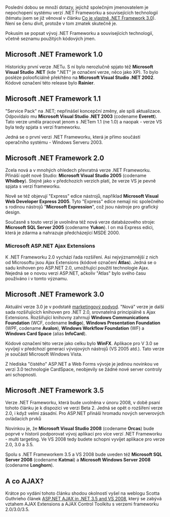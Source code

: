 <!-- dcterms:identifier = aspnetcz#161 -->
<!-- dcterms:title = Ještě jednou a důkladněji k verzím Microsoft .NET Frameworku -->
<!-- dcterms:abstract = AKTUALIZOVÁNO o verze AJAX Extensions. Poslední dobou se množí dotazy, jejichž společným jmenovatelem je nepochopení systému verzí .NET Frameworku a souvisejících technologií. Není se čenu divit, protože v tom zmatek skutečně je. Proto vznikl tento článek, který popisuje všechny existující verze .NETu a vztahy mezi nimi. -->
<!-- np9:categoryId = 1 -->
<!-- x4w:category = IT -->
<!-- np9:authorId = 1 -->
<!-- np9:authorEmail = michal.valasek@altairis.cz -->
<!-- dcterms:creator = Michal Altair Valášek -->
<!-- dcterms:created = 2007-07-30T08:49:16+02:00 -->
<!-- dcterms:date = 2007-07-30T08:49:16+02:00 -->

Poslední dobou se množí dotazy, jejichž společným jmenovatelem je nepochopení systému verzí .NET Frameworku a souvisejících technologií (tématu jsem se již věnoval v článku [Co je vlastně .NET Framework 3.0](http://www.aspnet.cz/Articles/123-co-je-vlastne-net-framework-3-0.aspx)). Není se čenu divit, protože v tom zmatek skutečně je. 

Pokusím se popsat vývoj .NET Frameworku a souvisejících technologií, včetně seznamu použitých kódových jmen.

## Microsoft .NET Framework 1.0

Historicky první verze .NETu. S ní bylo nerozlučně spjato též **Microsoft Visual Studio .NET** (kde ".NET" je označení verze, něco jako XP). To bylo posléze polooficiálně překřtěno na **Microsoft Visual Studio .NET 2002**. Kódové označení této release bylo **Rainier**.

## Microsoft .NET Framework 1.1

"Service Pack" na .NET; nepřinášel koncepční změny, ale spíš aktualizace. Odpovídalo mu **Microsoft Visual Studio .NET 2003** (codename **Everett**). Tato verze uměla pracovat jenom s .NETem 1.1 (ne 1.0) a naopak - verze VS byla tedy spjata s verzí frameworku.

Jedná se o první verzi .NET Frameworku, která je přímo součástí operačního systému - Windows Serveru 2003.

## Microsoft .NET Framework 2.0

Zcela nová a v mnohých ohledech převratná verze .NET Frameworku. Přináší opět nové Studio: **Microsoft Visual Studio 2005** (codename **Whidbey**). Stejně jako v předchozích verzích platí, že verze VS je pevně spjata s verzí frameworku. 

Nově se též objevují "Express" edice nástrojů, například **Microsoft Visual Web Developer Express 2005**. Tyto "Express" edice nemají nic společného s rodinou nástrojů "**Microsoft Expression**", což jsou nástroje pro grafický design.

Současně s touto verzí je uvolněna též nová verze databázového stroje: **Microsoft SQL Server 2005** (codename **Yukon**). I on má Express edici, která je zdarma a nahrazuje předcházející MSDE 2000.

### Microsoft ASP.NET Ajax Extensions

K .NET Frameworku 2.0 vychází řada rozšíření. Asi nejvýznamnější z nich od Microsoftu jsou Ajax Extensions (kódové označení **Atlas**). Jedná se o sadu knihoven pro ASP.NET 2.0, umožňující použití technologie Ajax. Nejedná se o novou verzi ASP.NET, ačkoliv "Atlas" bylo svého času používáno i v tomto významu.

## Microsoft .NET Framework 3.0

Aktuální verze 3.0 je v podstatě [marketingový podvod](http://www.aspnet.cz/Articles/123-co-je-vlastne-net-framework-3-0.aspx). "Nová" verze je další sada rozšiřujících knihoven pro .NET 2.0, srovnatelná principiálně s Ajax Extensions. Rozšiřující knihovny zahrnují **Windows Communications Foundation** (WCF, codename **Indigo**), **Windows Presentation Foundation** (WPF, codename **Avalon**), **Windows Workflow Foundation** (WF) a **Windows Card Space** (alias **InfoCard**).

Kódové označení této verze jako celku bylo **WinFX**. Aplikace pro V 3.0 se vyvíjejí v předchozí generaci vývojových nástrojů (VS 2005 atd.). Tato verze je součástí Microsoft Windows Vista.

Z hlediska "čistého" ASP.NET a Web Forms vývoje je jedinou novinkou ve verzi 3.0 technologie CardSpace, neobjevily se žádné nové server controly ani schopnosti.

## Microsoft .NET Framework 3.5

Verze .NET Frameworku, která bude uvolněna v únoru 2008, v době psaní tohoto článku je k dispozici ve verzi Beta 2. Jedná se opět o rozšíření verze 2.0, i když velmi zásadní. Pro ASP.NET přináší hromadu nových serverových ovládacích prvků

Novinkou je, že **Microsoft Visual Studio 2008** (codename **Orcas**) bude poprvé v historii podporovat vývoj aplikací pro více verzí .NET Frameworku - multi targeting. Ve VS 2008 tedy budete schopni vyvíjet aplikace pro verze 2.0, 3.0 a 3.5.

Spolu s .NET Frameworkem 3.5 a VS 2008 bude uveden též **Microsoft SQL Server 2008** (codename **Katmai**) a **Microsoft Windows Server 2008** (codename **Longhorn**).

## A co AJAX?

Krátce po vydání tohoto článku shodou okolností vyšel na weblogu Scotta Guthrieho článek [ASP.NET AJAX in .NET 3.5 and VS 2008](http://weblogs.asp.net/scottgu/archive/2007/07/30/asp-net-ajax-in-net-3-5-and-vs-2008.aspx), který se zabývá vztahem AJAX Extensions a AJAX Control Toolkitu s verzemi frameworku 2.0/3.0/3.5.